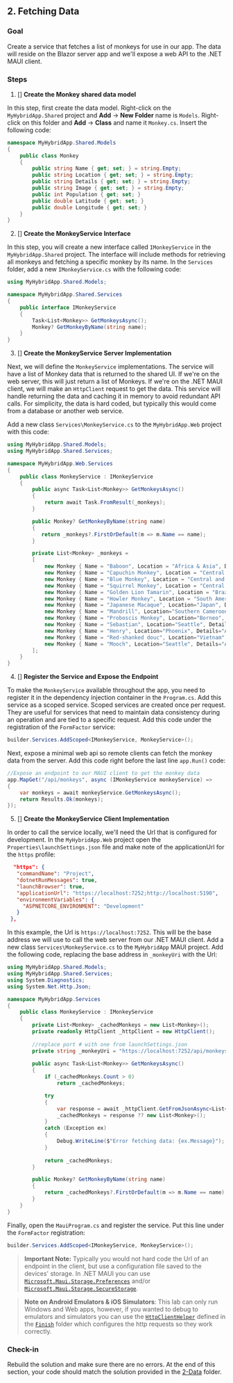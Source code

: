 ## 2. Fetching Data

### Goal
Create a service that fetches a list of monkeys for use in our app. The data will reside on the Blazor server app and we'll expose a web API to the .NET MAUI client. 

### Steps
1. [] **Create the Monkey shared data model**

In this step, first create the data model. Right-click on the `MyHybridApp.Shared` project and **Add** -> **New Folder** name is `Models`. Right-click on this folder and **Add** -> **Class** and name it `Monkey.cs`. Insert the following code:
```csharp
namespace MyHybridApp.Shared.Models
{
    public class Monkey
    {
        public string Name { get; set; } = string.Empty;
        public string Location { get; set; } = string.Empty;
        public string Details { get; set; } = string.Empty;
        public string Image { get; set; } = string.Empty;
        public int Population { get; set; }
        public double Latitude { get; set; }
        public double Longitude { get; set; }
    }
}
```

2. [] **Create the MonkeyService Interface**

In this step, you will create a new interface called `IMonkeyService` in the `MyHybridApp.Shared` project. The interface will include methods for retrieving all monkeys and fetching a specific monkey by its name. In the `Services` folder, add a new `IMonkeyService.cs` with the following code:
```csharp
using MyHybridApp.Shared.Models;

namespace MyHybridApp.Shared.Services
{
    public interface IMonkeyService
    {
        Task<List<Monkey>> GetMonkeysAsync();
        Monkey? GetMonkeyByName(string name);
    }
}
```
3. [] **Create the MonkeyService Server Implementation**

Next, we will define the `MonkeyService` implementations. 
The service will have a list of Monkey data that is returned to the shared UI. If we're on the web server, this will just return a list of Monkeys. If we're on the .NET MAUI client, we will make an `HttpClient` request to get the data. This service will handle returning the data and caching it in memory to avoid redundant API calls. For simplicity, the data is hard coded, but typically this would come from a database or another web service. 

Add a new class `Services\MonkeyService.cs` to the `MyHybridApp.Web` project with this code:

```csharp
using MyHybridApp.Shared.Models;
using MyHybridApp.Shared.Services;

namespace MyHybridApp.Web.Services
{
    public class MonkeyService : IMonkeyService
    {
        public async Task<List<Monkey>> GetMonkeysAsync()
        {            
            return await Task.FromResult(_monkeys);
        }

        public Monkey? GetMonkeyByName(string name)
        {
           return _monkeys?.FirstOrDefault(m => m.Name == name);
        }

        private List<Monkey> _monkeys =
        [
            new Monkey { Name = "Baboon", Location = "Africa & Asia", Details = "Baboons are African and Arabian Old World monkeys belonging to the genus Papio, part of the subfamily Cercopithecinae.", Image = "https://raw.githubusercontent.com/jamesmontemagno/app-monkeys/master/baboon.jpg", Population = 10000, Latitude = -8.783195, Longitude =  34.508523 },
            new Monkey { Name = "Capuchin Monkey", Location = "Central & South America", Details = "The capuchin monkeys are New World monkeys of the subfamily Cebinae. Prior to 2011, the subfamily contained only a single genus, Cebus.", Image = "https://raw.githubusercontent.com/jamesmontemagno/app-monkeys/master/capuchin.jpg", Population = 23000, Latitude = 12.769013, Longitude = -85.602364 },
            new Monkey { Name = "Blue Monkey", Location = "Central and East Africa", Details = "The blue monkey or diademed monkey is a species of Old World monkey native to Central and East Africa, ranging from the upper Congo River basin east to the East African Rift and south to northern Angola and Zambia", Image = "https://raw.githubusercontent.com/jamesmontemagno/app-monkeys/master/bluemonkey.jpg", Population = 12000, Latitude = 1.957709, Longitude = 37.297204 },
            new Monkey { Name = "Squirrel Monkey", Location = "Central & South America", Details = "The squirrel monkeys are the New World monkeys of the genus Saimiri. They are the only genus in the subfamily Saimirinae. The name of the genus Saimiri is of Tupi origin, and was also used as an English name by early researchers.", Image = "https://raw.githubusercontent.com/jamesmontemagno/app-monkeys/master/saimiri.jpg", Population = 11000, Latitude = -8.783195, Longitude = -55.491477 },
            new Monkey { Name = "Golden Lion Tamarin", Location = "Brazil", Details = "The golden lion tamarin also known as the golden marmoset, is a small New World monkey of the family Callitrichidae.", Image = "https://raw.githubusercontent.com/jamesmontemagno/app-monkeys/master/tamarin.jpg", Population = 19000, Latitude = -14.235004, Longitude = -51.92528 },
            new Monkey { Name = "Howler Monkey", Location = "South America", Details = "Howler monkeys are among the largest of the New World monkeys. Fifteen species are currently recognised. Previously classified in the family Cebidae, they are now placed in the family Atelidae.", Image = "https://raw.githubusercontent.com/jamesmontemagno/app-monkeys/master/alouatta.jpg", Population = 8000, Latitude = -8.783195, Longitude = -55.491477 },
            new Monkey { Name = "Japanese Macaque", Location="Japan", Details="The Japanese macaque, is a terrestrial Old World monkey species native to Japan. They are also sometimes known as the snow monkey because they live in areas where snow covers the ground for months each", Image = "https://raw.githubusercontent.com/jamesmontemagno/app-monkeys/master/macasa.jpg", Population=1000, Latitude=36.204824, Longitude=138.252924 },
            new Monkey { Name = "Mandrill", Location="Southern Cameroon, Gabon, and Congo", Details="The mandrill is a primate of the Old World monkey family, closely related to the baboons and even more closely to the drill. It is found in southern Cameroon, Gabon, Equatorial Guinea, and Congo.", Image = "https://raw.githubusercontent.com/jamesmontemagno/app-monkeys/master/mandrill.jpg", Population=17000, Latitude=7.369722, Longitude=12.354722 },
            new Monkey { Name = "Proboscis Monkey", Location="Borneo", Details="The proboscis monkey or long-nosed monkey, known as the bekantan in Malay, is a reddish-brown arboreal Old World monkey that is endemic to the south-east Asian island of Borneo.", Image = "https://raw.githubusercontent.com/jamesmontemagno/app-monkeys/master/borneo.jpg", Population=15000, Latitude=0.961883, Longitude=114.55485 },
            new Monkey { Name = "Sebastian", Location="Seattle", Details="This little trouble maker lives in Seattle with James and loves traveling on adventures with James and tweeting @MotzMonkeys. He by far is an Android fanboy and is getting ready for the new Google Pixel 9!", Image = "https://raw.githubusercontent.com/jamesmontemagno/app-monkeys/master/sebastian.jpg", Population=1, Latitude=47.606209, Longitude=-122.332071 },
            new Monkey { Name = "Henry", Location="Phoenix", Details="An adorable Monkey who is traveling the world with Heather and live tweets his adventures @MotzMonkeys. His favorite platform is iOS by far and is excited for the new iPhone Xs!", Image = "https://raw.githubusercontent.com/jamesmontemagno/app-monkeys/master/henry.jpg", Population=1, Latitude=33.448377, Longitude=-112.074037 },
            new Monkey { Name = "Red-shanked douc", Location="Vietnam", Details="The red-shanked douc is a species of Old World monkey, among the most colourful of all primates. The douc is an arboreal and diurnal monkey that eats and sleeps in the trees of the forest.", Image = "https://raw.githubusercontent.com/jamesmontemagno/app-monkeys/master/douc.jpg", Population=1300, Latitude=16.111648, Longitude=108.262122 },
            new Monkey { Name = "Mooch", Location="Seattle", Details="An adorable Monkey who is traveling the world with Heather and live tweets his adventures @MotzMonkeys. Her favorite platform is iOS by far and is excited for the new iPhone 16!", Image = "https://raw.githubusercontent.com/jamesmontemagno/app-monkeys/master/Mooch.PNG", Population=1, Latitude=47.608013, Longitude=-122.335167 }
        ];        
    }
}
```
4. [] **Register the Service and Expose the Endpoint**

 To make the `MonkeyService` available throughout the app, you need to register it in the dependency injection container in the `Program.cs`. Add this service as a scoped service. Scoped services are created once per request. They are useful for services that need to maintain data consistency during an operation and are tied to a specific request. Add this code under the registration of the `FormFactor` service:

```csharp
builder.Services.AddScoped<IMonkeyService, MonkeyService>();
```
Next, expose a minimal web api so remote clients can fetch the monkey data from the server. Add this code right before the last line `app.Run()` code:
```csharp
//Expose an endpoint to our MAUI client to get the monkey data
app.MapGet("/api/monkeys", async (IMonkeyService monkeyService) =>
{
    var monkeys = await monkeyService.GetMonkeysAsync();
    return Results.Ok(monkeys);
});
```

5. [] **Create the MonkeyService Client Implementation**

In order to call the service locally, we'll need the Url that is configured for development. In the `MyHybridApp.Web` project open the `Properties\launchSettings.json` file and make note of the applicationUrl for the `https` profile:

```json
  "https": {
   "commandName": "Project",
   "dotnetRunMessages": true,
   "launchBrowser": true,
   "applicationUrl": "https://localhost:7252;http://localhost:5190",
   "environmentVariables": {
     "ASPNETCORE_ENVIRONMENT": "Development"
   }
 },
```
In this example, the Url is `https://localhost:7252`. This will be the base address we will use to call the web server from our .NET MAUI client. Add a new class `Services\MonkeyService.cs` to the `MyHybridApp` MAUI project. Add the following code, replacing the base address in `_monkeyUri` with the Url:

```csharp
using MyHybridApp.Shared.Models;
using MyHybridApp.Shared.Services;
using System.Diagnostics;
using System.Net.Http.Json;

namespace MyHybridApp.Services
{
    public class MonkeyService : IMonkeyService
    {
        private List<Monkey> _cachedMonkeys = new List<Monkey>();
        private readonly HttpClient _httpClient = new HttpClient();
        
        //replace port # with one from launchSettings.json
        private string _monkeyUri = "https://localhost:7252/api/monkeys"; 
              
        public async Task<List<Monkey>> GetMonkeysAsync() 
        {
            if (_cachedMonkeys.Count > 0)
                return _cachedMonkeys;

            try
            {
                var response = await _httpClient.GetFromJsonAsync<List<Monkey>>(_monkeyUri);
                _cachedMonkeys = response ?? new List<Monkey>();
            }
            catch (Exception ex)
            {
                Debug.WriteLine($"Error fetching data: {ex.Message}");    
            }    
            
            return _cachedMonkeys;
        }

        public Monkey? GetMonkeyByName(string name)
        {
            return _cachedMonkeys?.FirstOrDefault(m => m.Name == name);
        }
    }
}
```
Finally, open the `MauiProgram.cs` and register the service. Put this line under the `FormFactor` registration:

```csharp
builder.Services.AddScoped<IMonkeyService, MonkeyService>();
```

>**Important Note:** Typically you would not hard code the Url of an endpoint in the client, but use a configuration file saved to the devices' storage. In .NET MAUI you can use [`Microsoft.Maui.Storage.Preferences`](https://learn.microsoft.com/en-us/dotnet/maui/platform-integration/storage/preferences?view=net-maui-9.0&tabs=windows) and/or [`Microsoft.Maui.Storage.SecureStorage`](https://learn.microsoft.com/en-us/dotnet/maui/platform-integration/storage/secure-storage?view=net-maui-9.0&tabs=windows).

>**Note on Android Emulators & iOS Simulators**: This lab can only run Windows and Web apps, however, if you wanted to debug to emulators and simulators you can use the [`HttpClientHelper`](https://github.com/dotnet-presentations/build-2025-lab305/blob/f7075ad8cca2306ae1f90a3439ca83a29c022e0e/Finish/MyHybridApp/MyHybridApp/Services/HttpClientHelper.cs#L6) defined in the [`Finish`](../Finish/) folder which configures the http requests so they work correctly. 

### Check-in

Rebuild the solution and make sure there are no errors. At the end of this section, your code should match the solution provided in the [2-Data](../2-Data/) folder.
